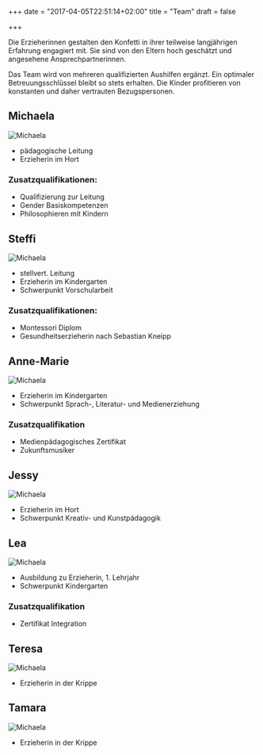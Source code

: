 +++
date = "2017-04-05T22:51:14+02:00"
title = "Team"
draft = false

+++

Die Erzieherinnen gestalten den Konfetti in ihrer teilweise langjährigen Erfahrung engagiert mit. Sie sind von den Eltern hoch geschätzt und angesehene Ansprechpartnerinnen.

Das Team wird von mehreren qualifizierten Aushilfen ergänzt. Ein optimaler Betreuungsschlüssel bleibt so stets erhalten. Die Kinder profitieren von konstanten und daher vertrauten Bezugspersonen.

## Michaela

![Michaela](/konfetti/img/team/michaela.jpg)

- pädagogische Leitung
- Erzieherin im Hort 

### Zusatzqualifikationen: 

- Qualifizierung zur Leitung 
- Gender Basiskompetenzen 
- Philosophieren mit Kindern

## Steffi

![Michaela](/konfetti/img/team/steffi.jpg)

- stellvert. Leitung 
- Erzieherin im Kindergarten
- Schwerpunkt Vorschularbeit 

### Zusatzqualifikationen:

- Montessori Diplom
- Gesundheitserzieherin nach Sebastian Kneipp 

## Anne-Marie 

![Michaela](/konfetti/img/team/anne-marie.jpg)

- Erzieherin im Kindergarten
- Schwerpunkt Sprach-, Literatur- und Medienerziehung

### Zusatzqualifikation 

- Medienpädagogisches Zertifikat 
- Zukunftsmusiker 

## Jessy

![Michaela](/konfetti/img/team/jessy.jpg)

- Erzieherin im Hort
- Schwerpunkt Kreativ- und Kunstpädagogik 

## Lea

![Michaela](/konfetti/img/team/lea.jpg)

- Ausbildung zu Erzieherin, 1. Lehrjahr
- Schwerpunkt Kindergarten 

### Zusatzqualifikation

- Zertifikat Integration

## Teresa 

![Michaela](/konfetti/img/team/teresa.jpg)

- Erzieherin in der Krippe 

## Tamara

![Michaela](/konfetti/img/team/tamara.jpg)

- Erzieherin in der Krippe 

